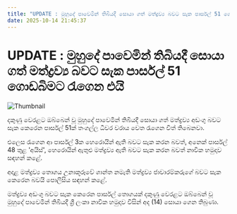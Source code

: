 ```yaml
---
title: "UPDATE : මුහුදේ පාවෙමින් තිබියදී සොයා ගත් මත්ද්‍රව්‍ය බවට සැක පාර්සල් 51 ගොඩබිමට රැගෙන එයි"
date: 2025-10-14 21:45:37
---
```


# UPDATE : මුහුදේ පාවෙමින් තිබියදී සොයා ගත් මත්ද්‍රව්‍ය බවට සැක පාර්සල් 51 ගොඩබිමට රැගෙන එයි

![Thumbnail](https://helakuru.sgp1.cdn.digitaloceanspaces.com/esana/images/lib/ice-una.jpg)

දකුණු වෙරළට ඔබ්බෙන් වූ මුහුදේ පාවෙමින් තිබියදී සොයා ගත් මත්ද්‍රව්‍ය අඩංගු බවට සැක කෙරෙන පාර්සල් 51ක් තංගල්ල ධීවර වරාය වෙත රැගෙන විත් තිබෙනවා.

එලෙස රැගෙන ආ පාර්සල් 3ක හෙරොයින් ඇති බවට සැක කරන බවත්, අනෙක් පාර්සල් 48 තුළ 'අයිස්', හෙරොයින් ඇතුළු මත්ද්‍රව්‍ය ඇති බවට සැක කරන බවත් නාවික හමුදාව සඳහන් කළේ.

අදාළ මත්ද්‍රව්‍ය තොගය උනාකූරූවේ ශාන්ත නමැති මත්ද්‍රව්‍ය ජාවාරම්කරුගේ බවට සැක කෙරෙන බවයි පොලීසිය සඳහන් කළේ.

මත්ද්‍රව්‍ය අඩංගු බවට සැක කෙරෙන පාර්සල් තොගයක් දකුණු වෙරළට ඔබ්බෙන් වූ මුහුදේ පාවෙමින් තිබියදී ශ්‍රී ලංකා නාවික හමුදාව විසින් අද (14) සොයා ගෙන තිබුණා.

